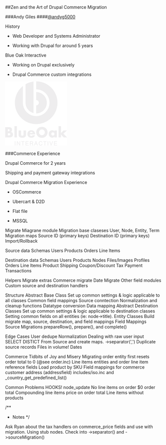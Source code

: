 ##Zen and the Art of Drupal Commerce Migration




###Andy Giles
####[@andyg5000](http://twitter.com/andyg5000)

History

  * Web Developer and Systems Administrator

  * Working with Drupal for around 5 years

Blue Oak Interactive

  * Working on Drupal exclusively

  * Drupal Commerce custom integrations

![logo](/images/logo.png "Logo")



###Commerce Experience

Drupal Commerce for 2 years

Shipping and payment gateway integrations

Drupal Commerce Migration Experience

  * OSCommerce

  * Ubercart & D2D

  * Flat file

  * MSSQL



Migrate Miagrane module
  Migration base claseses
    User, Node, Entity, Term
  Migration maps
    Source ID (primary keys)
    Destination ID (primary keys)
  Import/Rollback



Source data
  Schemas
    Users
    Products
    Orders
    Line Items



Destination data
  Schemas
    Users
    Products
    Nodes
    Files/Images
    Profiles
    Orders
    Line Items
      Product
      Shipping
      Coupon/Discount
      Tax
    Payment Transactions



Helpers
  Migrate extras
  Commerce migrate
  Date Migrate
  Other field modules
  Custom source and destination handlers



Structure
  Abstract Base Class
    Set up common settings & logic applicable to all classes
    Common field mappings
    Source conntection
    Normalization and cleanup functions
      Datatype conversion
      Data mapping
  Abstract Destination Classes
    Set up common settings & logic applicable to destination classes
    Setting common fields on all entities (ie: node->title).
  Entity Classes
    Build migrate map, source, destination, and field mappings
    Field Mappings
      Source Migrations
    prepareRow(), prepare(), and complete()



Edge Cases
  User dedupe
  Normalization
    Dealing with raw user input
    SELECT DISTICT From Source and create maps.
    ->separator(',')
  Duplicate source records
  Files in volume!
  Dates



Commerce Tidbits of Joy and Misery
  Migrating order entity first resets order total to 0 (@see order.inc)
  Line items entities and order line item reference fields
  Load product by SKU
  Field mappings for commerce customer address (addressfield)
  includes/iso.inc and _country_get_predefined_list()

  Common Problems
    HOOKS! node_update
    No line items on order
    $0 order total
    Compounding line items price on order total
    Line items without products



/**
 * Notes
 */

Ask Ryan about the tax handlers on commerce_price fields and use with migration.
Using stub nodes.
Check into ->separator() and ->sourceMigration()
